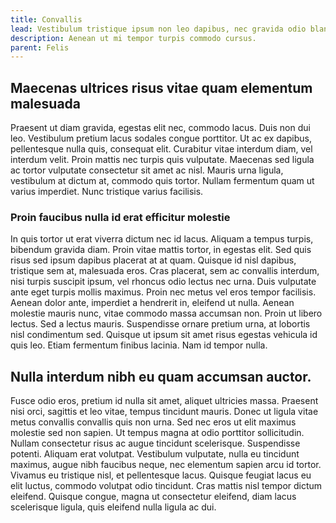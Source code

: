 ```yaml
---
title: Convallis
lead: Vestibulum tristique ipsum non leo dapibus, nec gravida odio blandit
description: Aenean ut mi tempor turpis commodo cursus.
parent: Felis
---
```


## Maecenas ultrices risus vitae quam elementum malesuada

Praesent ut diam gravida, egestas elit nec, commodo lacus. Duis non dui leo. Vestibulum pretium lacus sodales congue porttitor. Ut ac ex dapibus, pellentesque nulla quis, consequat elit. Curabitur vitae interdum diam, vel interdum velit. Proin mattis nec turpis quis vulputate. Maecenas sed ligula ac tortor vulputate consectetur sit amet ac nisl. Mauris urna ligula, vestibulum at dictum at, commodo quis tortor. Nullam fermentum quam ut varius imperdiet. Nunc tristique varius facilisis.

### Proin faucibus nulla id erat efficitur molestie

In quis tortor ut erat viverra dictum nec id lacus. Aliquam a tempus turpis, bibendum gravida diam. Proin vitae mattis tortor, in egestas elit. Sed quis risus sed ipsum dapibus placerat at at quam. Quisque id nisl dapibus, tristique sem at, malesuada eros. Cras placerat, sem ac convallis interdum, nisi turpis suscipit ipsum, vel rhoncus odio lectus nec urna. Duis vulputate ante eget turpis mollis maximus. Proin nec metus vel eros tempor facilisis. Aenean dolor ante, imperdiet a hendrerit in, eleifend ut nulla. Aenean molestie mauris nunc, vitae commodo massa accumsan non. Proin ut libero lectus. Sed a lectus mauris. Suspendisse ornare pretium urna, at lobortis nisl condimentum sed. Quisque ut ipsum sit amet risus egestas vehicula id quis leo. Etiam fermentum finibus lacinia. Nam id tempor nulla.

## Nulla interdum nibh eu quam accumsan auctor.

Fusce odio eros, pretium id nulla sit amet, aliquet ultricies massa. Praesent nisi orci, sagittis et leo vitae, tempus tincidunt mauris. Donec ut ligula vitae metus convallis convallis quis non urna. Sed nec eros ut elit maximus molestie sed non sapien. Ut tempus magna at odio porttitor sollicitudin. Nullam consectetur risus ac augue tincidunt scelerisque. Suspendisse potenti. Aliquam erat volutpat. Vestibulum vulputate, nulla eu tincidunt maximus, augue nibh faucibus neque, nec elementum sapien arcu id tortor. Vivamus eu tristique nisl, et pellentesque lacus. Quisque feugiat lacus eu elit luctus, commodo volutpat odio tincidunt. Cras mattis nisl tempor dictum eleifend. Quisque congue, magna ut consectetur eleifend, diam lacus scelerisque ligula, quis eleifend nulla ligula ac dui.